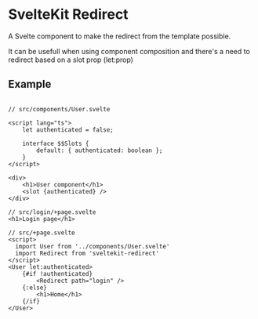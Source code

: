 # SvelteKit Redirect

A Svelte component to make the redirect from the template possible.

It can be usefull when using component composition and there's a need to redirect based on a slot prop (let:prop)

## Example

```svelte

// src/components/User.svelte

<script lang="ts">
	let authenticated = false;

	interface $$Slots {
		default: { authenticated: boolean };
	}
</script>

<div>
	<h1>User component</h1>
	<slot {authenticated} />
</div>

// src/login/+page.svelte
<h1>Login page</h1>

// src/+page.svelte
<script>
  import User from '../components/User.svelte'
  import Redirect from 'sveltekit-redirect'
</script>
<User let:authenticated>
	{#if !authenticated}
		<Redirect path="login" />
	{:else}
		<h1>Home</h1>
	{/if}
</User>
```

